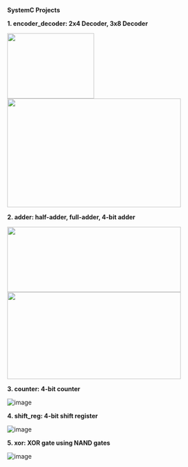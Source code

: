 **SystemC Projects**

**1. encoder_decoder: 2x4 Decoder, 3x8 Decoder**

<img src="https://user-images.githubusercontent.com/42716711/114115476-bd661680-9897-11eb-9e1a-a08f720096be.png" width="200" height="150">
<img src="https://user-images.githubusercontent.com/42716711/114115506-cb1b9c00-9897-11eb-8793-cb1fba54d790.png" width="400" height="250">

**2. adder: half-adder, full-adder, 4-bit adder**

<img src="https://user-images.githubusercontent.com/42716711/110702187-0e0a2700-81a7-11eb-8a78-19f0a8ae68cf.png" width="400" height="150">
<img src="https://user-images.githubusercontent.com/42716711/111074180-02687a00-849f-11eb-86fb-09fab9811ef1.png" width="400" height="200">

**3. counter: 4-bit counter**

![image](https://user-images.githubusercontent.com/42716711/110701634-48bf8f80-81a6-11eb-9b10-d15b57008eb2.png)

**4. shift_reg: 4-bit shift register**

![image](https://user-images.githubusercontent.com/42716711/110658273-64ab3d00-8176-11eb-9ff6-89418054d69c.png)

**5. xor: XOR gate using NAND gates**

![image](https://user-images.githubusercontent.com/42716711/113486128-fbada100-9465-11eb-87f5-a76f2fc9427c.png)

